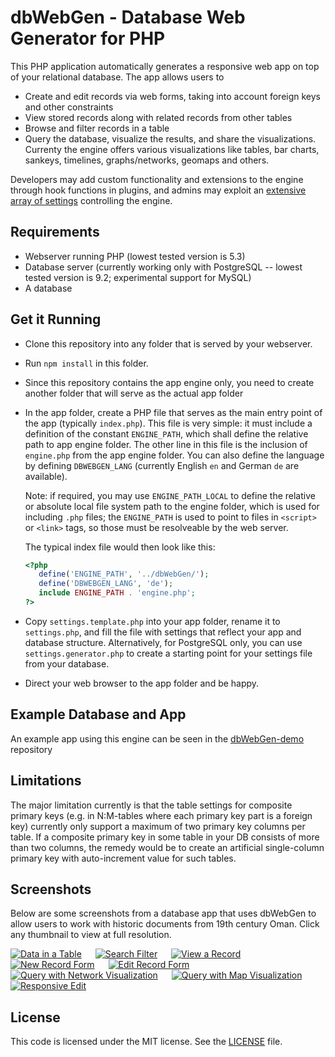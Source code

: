 # dbWebGen - Database Web Generator for PHP
This PHP application automatically generates a responsive web app on top of your relational database. The app allows users to
* Create and edit records via web forms, taking into account foreign keys and other constraints
* View stored records along with related records from other tables
* Browse and filter records in a table
* Query the database, visualize the results, and share the visualizations. Currenty the engine offers various visualizations like tables, bar charts, sankeys, timelines, graphs/networks, geomaps and others.

Developers may add custom functionality and extensions to the engine through hook functions in plugins, and admins may exploit an [extensive array of settings](settings.template.php) controlling the engine.

## Requirements
* Webserver running PHP (lowest tested version is 5.3)
* Database server (currently working only with PostgreSQL -- lowest tested version is 9.2; experimental support for MySQL)
* A database

## Get it Running
* Clone this repository into any folder that is served by your webserver.
* Run `npm install` in this folder.
* Since this repository contains the app engine only, you need to create another folder that will serve as the actual app folder
* In the app folder, create a PHP file that serves as the main entry point of the app (typically `index.php`). This file is very simple: it must include a definition of the constant `ENGINE_PATH`, which shall define the relative path to app engine folder. The other line in this file is the inclusion of `engine.php` from the app engine folder. You can also define the language by defining `DBWEBGEN_LANG` (currently English `en` and German `de` are available).

  Note: if required, you may use `ENGINE_PATH_LOCAL` to define the relative or absolute local file system path to the engine folder, which is used for including `.php` files; the `ENGINE_PATH` is used to point to files in `<script>` or `<link>` tags, so those must be resolveable by the web server.

  The typical index file would then look like this:

  ```php
  <?php
     define('ENGINE_PATH', '../dbWebGen/');
     define('DBWEBGEN_LANG', 'de');
     include ENGINE_PATH . 'engine.php';
  ?>
  ```
* Copy `settings.template.php` into your app folder, rename it to `settings.php`, and fill the file with settings that reflect your app and database structure. Alternatively, for PostgreSQL only, you can use `settings.generator.php` to create a starting point for your settings file from your database.
* Direct your web browser to the app folder and be happy.

## Example Database and App
An example app using this engine can be seen in the [dbWebGen-demo](https://github.com/eScienceCenter/dbWebGen-demo) repository

## Limitations
The major limitation currently is that the table settings for composite primary keys (e.g. in N:M-tables where each primary key part is a foreign key) currently only support a maximum of two primary key columns per table. If a composite primary key in some table in your DB consists of more than two columns, the remedy would be to create an artificial single-column primary key with auto-increment value for such tables.

## Screenshots
Below are some screenshots from a database app that uses dbWebGen to allow users to work with historic documents from 19th century Oman. Click any thumbnail to view at full resolution.

[![Data in a Table](https://esciencecenter.github.io/assets/dbWebGen/screenshots/alhamra/list_documents_th.png)](https://esciencecenter.github.io/assets/dbWebGen/screenshots/alhamra/list_documents.png)  
[![Search Filter](https://esciencecenter.github.io/assets/dbWebGen/screenshots/alhamra/filter_persons_th.png)](https://esciencecenter.github.io/assets/dbWebGen/screenshots/alhamra/filter_persons.png)  
[![View a Record](https://esciencecenter.github.io/assets/dbWebGen/screenshots/alhamra/view_document_th.png)](https://esciencecenter.github.io/assets/dbWebGen/screenshots/alhamra/view_document.png)  
[![New Record Form](https://esciencecenter.github.io/assets/dbWebGen/screenshots/alhamra/new_document_recipient_th.png)](https://esciencecenter.github.io/assets/dbWebGen/screenshots/alhamra/new_document_recipient.png)  
[![Edit Record Form](https://esciencecenter.github.io/assets/dbWebGen/screenshots/alhamra/edit_document_th.png)](https://esciencecenter.github.io/assets/dbWebGen/screenshots/alhamra/edit_document.png)  
[![Query with Network Visualization](https://esciencecenter.github.io/assets/dbWebGen/screenshots/alhamra/query_network_th.png)](https://esciencecenter.github.io/assets/dbWebGen/screenshots/alhamra/query_network.png)  
[![Query with Map Visualization](https://esciencecenter.github.io/assets/dbWebGen/screenshots/alhamra/query_map_th.png)](https://esciencecenter.github.io/assets/dbWebGen/screenshots/alhamra/query_map.png)  
[![Responsive Edit](https://esciencecenter.github.io/assets/dbWebGen/screenshots/alhamra/edit_responsive_th.png)](https://esciencecenter.github.io/assets/dbWebGen/screenshots/alhamra/edit_responsive.png)

## License
This code is licensed under the MIT license. See the [LICENSE](LICENSE) file.
